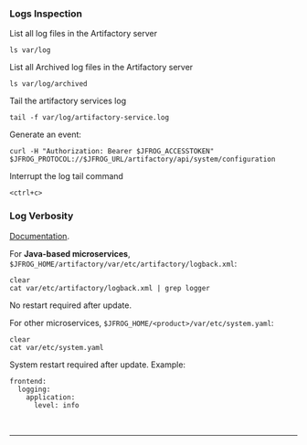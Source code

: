 
### Logs Inspection

  List all log files in the Artifactory server
  ```execute
  ls var/log
  ```

  List all Archived log files in the Artifactory server
  ```execute
  ls var/log/archived
  ```

  Tail the artifactory services log
  ```execute
  tail -f var/log/artifactory-service.log
  ```

  Generate an event:    
  ```execute-2
  curl -H "Authorization: Bearer $JFROG_ACCESSTOKEN" $JFROG_PROTOCOL://$JFROG_URL/artifactory/api/system/configuration
  ```

  Interrupt the log tail command
  ```execute
  <ctrl+c>
  ```

### Log Verbosity

  [Documentation](https://www.jfrog.com/confluence/display/JFROG/Logging#Logging-ConfiguringLogVerbosity).

  For **Java-based microservices**, `$JFROG_HOME/artifactory/var/etc/artifactory/logback.xml`:
  ```execute
  clear
  cat var/etc/artifactory/logback.xml | grep logger
  ```
  No restart required after update.


  For other microservices, `$JFROG_HOME/<product>/var/etc/system.yaml`:
  ```execute
  clear
  cat var/etc/system.yaml
  ```
  System restart required after update.
  Example:
  ```
  frontend:
    logging:
      application:
        level: info
  ```

<br/>

---